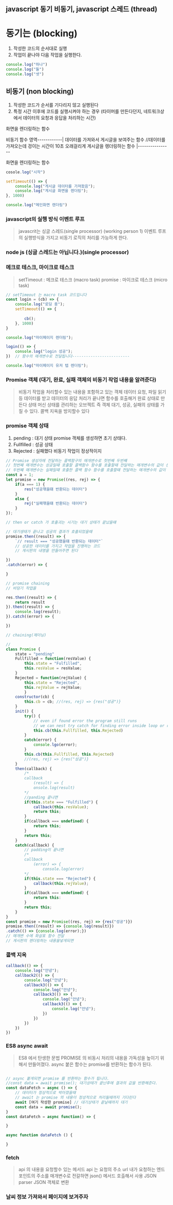 

## javascript 동기 비동기,  javascript 스레드 (thread)

# 동기는 (blocking)
1. 작성한 코드의 순서대로 실행
2. 작업이 끝나야 다음 작업을 실행한다.


``` js 동기적으로 코드를 실행 된다 1, 2, 3
console.log("하나")
console.log("둘")
console.log("셋")

```


## 비동기 (non blocking)

1. 작성한 코드가 순서를 기다리지 않고 실행된다
2. 특정 시간 이후에 코드를 실행시켜야 하는 경우 (타이머를 만든다던지, 네트워크상에서 데이터의 요청과 응답을 처리하는 시간)

화면을 렌더링하는 함수

비동기 함수 영역------------|
데이터를 가져와서 게시글을 보여주는 함수
//데이터를 가져오는데 겅이는 시간이 10초 오래걸리게
게시글을 렝더링하는 함수
|----------------

화면을 렌더링하는 함수


```js
cosole.log("시작")

setTimeout(() => {
    console.log("게시글 데이터를 가져왔음");
    console.log("게시글 화면을 렌더링");
}, 1000)

console.log("메인화면 렌더링")

```
### javascript의 실행 방식 이벤트 루프
> javascrit는 싱글 스레드(single processor)  (working person 1)
> 이벤트 루프의 실행방식을 가지고 비동기 로직의 처리를 가능하게 한다.                                         


### node js (싱글 스레드는 아닙니다.)(single processor)
### 메크로 테스크, 마이크로 테스크
> setTimeout : 메크로 테스크 (macro task)
> promise : 마이크로 테스크  (micro task)

```js 
// setTimeout 는 macro task 코드입니다
const login = (cb) => {
    console.log("로딩 중");
    setTimeout(() => {
        
        cb();
    }, 1000)
}

console.log("마이페이지 렌더링");

login(() => {
    console.log("login 성공");
})  // 함수의 매개변수로 전달됩니다-------------------------

console.log("마이페이지 유저 텝 렌더링");

```

### Promise 객체 (대기, 완료, 실패 객체의 비동기 작업 내용을 알려준다)

> 비동기 작업을 처리할수 있는 내용을 포함하고 있는 객체
> 데이터 요청, 파일 읽기 등
> 데이터를 받고 데이터의 응답 처리가 끝나면 함수를 호출해거 완료 상태로 만든다
> 상태 머신 상태를 관리하는 오브젝트 즉 객체
> 대기, 성공, 실패의 상태를 가질 수 있다.
> 콜백 지옥을 방지할수 있다

### promise 객체 상태
1. pending : 대기 상태 promise 객체를 생성하면 초기 상태다.
2. Fullfilled : 성공 상태
3. Rejected : 실패했다 비동기 작업이 정상적이지 


```js
// Promise 생성자에 전달하는 콜백함구의 매개변수로 첫번째 두번쨰
// 첫번째 매개변수는 성공일떄 호출할 콜백함수 함수를 호출할때 전달하는 매개변수의 값이 성공 결과 값이다
// 두번쨰 매개변수는 실패일떄 호출한 콜백 함수 함수를 호출할떄 전달하는 매개변수의 값이 실패의 경과의 값이다
const a = 1;
let promise = new Promise((res, rej) => {
    if(a === 1) {
        res("성공핶을떄 반환되는 데이터")
    }
    else {
        rej("실패핶을떄 반환되는 데이터")
    }
});

// then or catch 가 호출괴는 시기는 대기 상태가 끝났을떄

// 대기생태가 끝나고 성공의 결과가 호출되었을때
promise.then((result) => {
    `// result === "성공했을떄 반환되는 데이터"`
    // 성공한 데이터를 가지고 작업을 진행하는 코드
    // 게시판의 내영을 만들어주면 된다

})
.catch(error) => {

}

// promise chaining
// 비덩기 작업을 

res.then((result) => {
    return result
}).then((result) => {
    console.log(result);
}).catch((error) => {

})

// chaining(제이닝)  

//
class Promise {
    state = "pending"
    Fullfilled = function(resValue) {
        this.state = "Fulfilled", 
        this.resValue = resValue;
    }
    Rejected = function(rejValue) {
        this.state = "Rejected", 
        this.rejValue = rejValue;
        }
    constructor(cb) {
        this.cb = cb; //(res, rej) => {res("성공")}
    }
    init() {
        try() {
            // even if found error the program still runs
            // we can nest try catch for finding error inside loop or recurring functions
            this.cb(this.Fullfilled, this.Rejected)
        }
        catch(error) {
            console.lgo(error);
        }
        this.cb(this.Fullfilled, this.Rejected)
        //(res, rej) => {res("성공")}
    }
    then(callback) {
        /*
        callback
            (result) => {
            onsole.log(result)
        */
        //panding 끝나면 
        if(this.state === "Fulfilled") {
            callback(this.resValue);
            return this;
        }
        if(callback === undefined) {
            return this;
        }
        return this;
    }
    catch(callback) {
        // padding이 끝나면
        /*
        callback
            (error) => {
                console.log(error)
        */
        if(this.state === "Rejected") {
            callback(this.rejValue);
        }
        if(callback === undefined) {
            return this:
        }
        return this;
    }
}
const promise = new Promise((res, rej) => {res("성공")})
promise.then((result) => {console.log(result)})  
.catch(() => {console.log(error);})      
// 매개변 수에 화살표 함수 전달
// 게시판의 렌더링하는 내용을넣게되면 


```
### 콜백 지옥

```js
callback(() => {
    console.log("안녕");
    callback2(() => {
        console.log("안녕");
        callback3(() => {
            console.log("안녕");
            callback3(() => {
                console.log("안녕");
                callback3(() => {
                    console.log("안녕");
                })
            })
        })
    })
})

```


### ES8 async await

> ES8 에서 탄생한 문법
> PROMISE 의 비동시 처리의 내용을 가독성을 높이기 위해서 만들어졌다.
> async 붙은 함수는 promise를 반환하는 함수가 된다.

```js

// async 붙게되면 promise 를 반환하는 함수가 됩니다.
//const data = await promise(); 대기상태가 끝난후에 결과의 값을 반환해준다.
const dataFetch = async () => {
    // 데이터가 정상적으로 박아졌을때
    // await 는 promise 의 내용이 정성적으로 처리될때까지 기다린다
    await [여기 작성한 promise] // 대기상태가 끝날떄까지 대기 
    const data = await promise();
}
const dataFetch = async function() => {

}

async function dataFetch () {

}

```

### fetch
> api 의 내용을 요청할수 있는 메서드
> api 는 요청의 주소 url 내가 요청하는 엔드포인트의 주소를 매개변수로 전갈하면 
> json() 메서드 호출해서 사용 JSON parser JSON 객체로 변환

### 날씨 정보 가져와서 페이지에 보겨주자